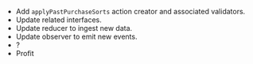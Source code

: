 - Add `applyPastPurchaseSorts` action creator and associated validators.
- Update related interfaces.
- Update reducer to ingest new data.
- Update observer to emit new events.
- ?
- Profit
